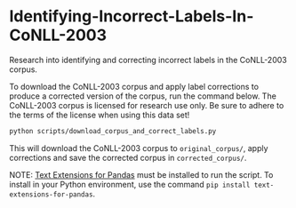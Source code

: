 # Identifying-Incorrect-Labels-In-CoNLL-2003
Research into identifying and correcting incorrect labels in the CoNLL-2003 corpus.

To download the CoNLL-2003 corpus and apply label corrections to produce a corrected version of
the corpus, run the command below. The CoNLL-2003 corpus is licensed for research use only. Be
sure to adhere to the terms of the license when using this data set!

```bash
python scripts/download_corpus_and_correct_labels.py
```

This will download the CoNLL-2003 corpus to `original_corpus/`, apply corrections and save the
corrected corpus in `corrected_corpus/`.

NOTE: [Text Extensions for Pandas](https://github.com/CODAIT/text-extensions-for-pandas) must be 
installed to run the script. To install in your Python environment, use the command
`pip install text-extensions-for-pandas`.
